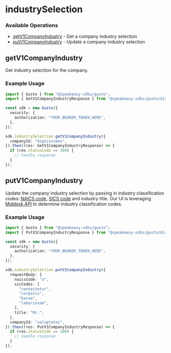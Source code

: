 # industrySelection

### Available Operations

* [getV1CompanyIndustry](#getv1companyindustry) - Get a company industry selection
* [putV1CompanyIndustry](#putv1companyindustry) - Update a company industry selection

## getV1CompanyIndustry

Get industry selection for the company.

### Example Usage

```typescript
import { Gusto } from "@speakeasy-sdks/gusto";
import { GetV1CompanyIndustryResponse } from "@speakeasy-sdks/gusto/dist/sdk/models/operations";

const sdk = new Gusto({
  security: {
    authorization: "YOUR_BEARER_TOKEN_HERE",
  },
});

sdk.industrySelection.getV1CompanyIndustry({
  companyId: "dignissimos",
}).then((res: GetV1CompanyIndustryResponse) => {
  if (res.statusCode == 200) {
    // handle response
  }
});
```

## putV1CompanyIndustry

Update the company industry selection by passing in industry classification codes: [NAICS code](https://www.naics.com), [SICS code](https://siccode.com/) and industry title. Our UI is leveraging [Middesk API](https://docs.middesk.com/reference/introduction) to determine industry classification codes.

### Example Usage

```typescript
import { Gusto } from "@speakeasy-sdks/gusto";
import { PutV1CompanyIndustryResponse } from "@speakeasy-sdks/gusto/dist/sdk/models/operations";

const sdk = new Gusto({
  security: {
    authorization: "YOUR_BEARER_TOKEN_HERE",
  },
});

sdk.industrySelection.putV1CompanyIndustry({
  requestBody: {
    naicsCode: "a",
    sicCodes: [
      "consectetur",
      "corporis",
      "harum",
      "laboriosam",
    ],
    title: "Mr.",
  },
  companyId: "voluptates",
}).then((res: PutV1CompanyIndustryResponse) => {
  if (res.statusCode == 200) {
    // handle response
  }
});
```
